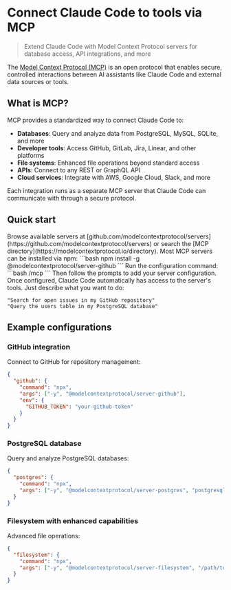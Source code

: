 # Connect Claude Code to tools via MCP

> Extend Claude Code with Model Context Protocol servers for database access, API integrations, and more

The [Model Context Protocol (MCP)](https://modelcontextprotocol.io) is an open protocol that enables secure, controlled interactions between AI assistants like Claude Code and external data sources or tools.

## What is MCP?

MCP provides a standardized way to connect Claude Code to:

- **Databases**: Query and analyze data from PostgreSQL, MySQL, SQLite, and more
- **Developer tools**: Access GitHub, GitLab, Jira, Linear, and other platforms
- **File systems**: Enhanced file operations beyond standard access
- **APIs**: Connect to any REST or GraphQL API
- **Cloud services**: Integrate with AWS, Google Cloud, Slack, and more

Each integration runs as a separate MCP server that Claude Code can communicate with through a secure protocol.

## Quick start

<Steps>
  <Step title="Find an MCP server">
    Browse available servers at [github.com/modelcontextprotocol/servers](https://github.com/modelcontextprotocol/servers) or search the [MCP directory](https://modelcontextprotocol.io/directory).
  </Step>

  <Step title="Install the server">
    Most MCP servers can be installed via npm:
    ```bash
    npm install -g @modelcontextprotocol/server-github
    ```
  </Step>

  <Step title="Configure Claude Code">
    Run the configuration command:
    ```bash
    /mcp
    ```
    Then follow the prompts to add your server configuration.
  </Step>

  <Step title="Start using the tools">
    Once configured, Claude Code automatically has access to the server's tools. Just describe what you want to do:
    
    "Search for open issues in my GitHub repository"
    "Query the users table in my PostgreSQL database"
  </Step>
</Steps>

## Example configurations

### GitHub integration

Connect to GitHub for repository management:

```json
{
  "github": {
    "command": "npx",
    "args": ["-y", "@modelcontextprotocol/server-github"],
    "env": {
      "GITHUB_TOKEN": "your-github-token"
    }
  }
}
```

### PostgreSQL database

Query and analyze PostgreSQL databases:

```json
{
  "postgres": {
    "command": "npx",
    "args": ["-y", "@modelcontextprotocol/server-postgres", "postgresql://localhost/mydb"]
  }
}
```

### Filesystem with enhanced capabilities

Advanced file operations:

```json
{
  "filesystem": {
    "command": "npx",
    "args": ["-y", "@modelcontextprotocol/server-filesystem", "/path/to/allowed/directory"]
  }
}
```